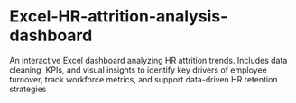 # Excel-HR-attrition-analysis-dashboard
An interactive Excel dashboard analyzing HR attrition trends. Includes data cleaning, KPIs, and visual insights to identify key drivers of employee turnover, track workforce metrics, and support data-driven HR retention strategies
